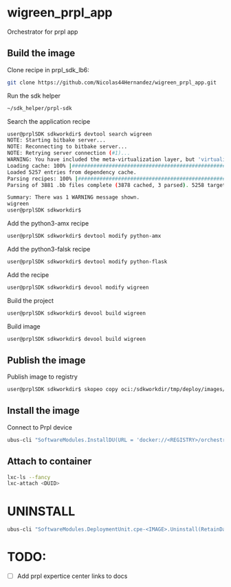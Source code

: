# wigreen_prpl_app
Orchestrator for prpl app

## Build the image
Clone recipe in prpl_sdk_lb6:
```bash
git clone https://github.com/Nicolas44Hernandez/wigreen_prpl_app.git
```

Run the sdk helper 
```bash
~/sdk_helper/prpl-sdk
```

Search the application recipe
```bash
user@prplSDK sdkworkdir$ devtool search wigreen
NOTE: Starting bitbake server...
NOTE: Reconnecting to bitbake server...
NOTE: Retrying server connection (#1)...
WARNING: You have included the meta-virtualization layer, but 'virtualization' has not been enabled in your DISTRO_FEATURES. Some bbappend files may not take effect. See the meta-virtualization README for details on enabling virtualization support.
Loading cache: 100% |########################################################################################################################################################################| Time: 0:00:02
Loaded 5257 entries from dependency cache.
Parsing recipes: 100% |######################################################################################################################################################################| Time: 0:00:01
Parsing of 3881 .bb files complete (3878 cached, 3 parsed). 5258 targets, 384 skipped, 0 masked, 0 errors.

Summary: There was 1 WARNING message shown.
wigreen 
user@prplSDK sdkworkdir$
```

Add the python3-amx recipe
```bash
user@prplSDK sdkworkdir$ devtool modify python-amx
``` 
Add the python3-falsk recipe
```bash
user@prplSDK sdkworkdir$ devtool modify python-flask
``` 

Add the recipe
```bash
user@prplSDK sdkworkdir$ devool modify wigreen
``` 

Build the project 
```bash
user@prplSDK sdkworkdir$ devool build wigreen
``` 

Build image 
```bash
user@prplSDK sdkworkdir$ devool build wigreen
``` 

## Publish the image

Publish image to registry
```bash
user@prplSDK sdkworkdir$ skopeo copy oci:/sdkworkdir/tmp/deploy/images/container-cortexa53/image-lcm-container-minimal-container-cortexa53.rootfs-oci docker://<REGISTRY>/orchestrator --dest-creds=<USER>:<PASSORD>

``` 

## Install the image
Connect to Prpl device

```bash
ubus-cli "SoftwareModules.InstallDU(URL = 'docker://<REGISTRY>/orchestrator', Username = <USER> , Password = <PASSWORD>, ExecutionEnvRef = 'generic', UUID = 'aade1eee-8ee1-5690-887f-b41aab7ca15e')"

``` 

## Attach to container
```bash
lxc-ls --fancy
lxc-attach <DUID>
```

# UNINSTALL 
```bash
ubus-cli "SoftwareModules.DeploymentUnit.cpe-<IMAGE>.Uninstall(RetainData = "No")"
```


# TODO:
- [ ] Add prpl expertice center links to docs